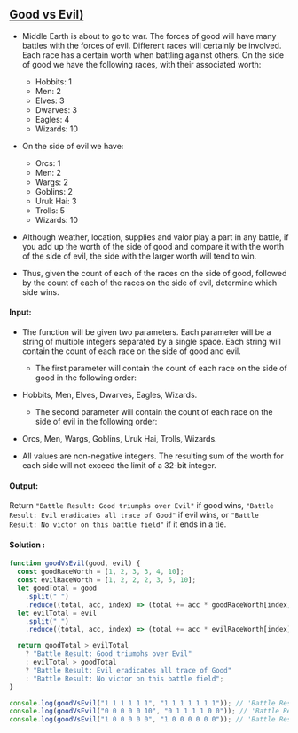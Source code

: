 ## [Good vs Evil)](https://www.codewars.com/kata/52761ee4cffbc69732000738)

- Middle Earth is about to go to war. The forces of good will have many battles with the forces of evil. Different races will certainly be involved. Each race has a certain worth when battling against others. On the side of good we have the following races, with their associated worth:

  - Hobbits: 1
  - Men: 2
  - Elves: 3
  - Dwarves: 3
  - Eagles: 4
  - Wizards: 10

- On the side of evil we have:

  - Orcs: 1
  - Men: 2
  - Wargs: 2
  - Goblins: 2
  - Uruk Hai: 3
  - Trolls: 5
  - Wizards: 10

- Although weather, location, supplies and valor play a part in any battle, if you add up the worth of the side of good and compare it with the worth of the side of evil, the side with the larger worth will tend to win.

- Thus, given the count of each of the races on the side of good, followed by the count of each of the races on the side of evil, determine which side wins.

#### Input:

- The function will be given two parameters. Each parameter will be a string of multiple integers separated by a single space. Each string will contain the count of each race on the side of good and evil.

  - The first parameter will contain the count of each race on the side of good in the following order:

- Hobbits, Men, Elves, Dwarves, Eagles, Wizards.

  - The second parameter will contain the count of each race on the side of evil in the following order:

- Orcs, Men, Wargs, Goblins, Uruk Hai, Trolls, Wizards.
- All values are non-negative integers. The resulting sum of the worth for each side will not exceed the limit of a 32-bit integer.

#### Output:

Return `"Battle Result: Good triumphs over Evil"` if good wins, `"Battle Result: Evil eradicates all trace of Good"` if evil wins, or `"Battle Result: No victor on this battle field"` if it ends in a tie.

#### Solution :

```js
function goodVsEvil(good, evil) {
  const goodRaceWorth = [1, 2, 3, 3, 4, 10];
  const evilRaceWorth = [1, 2, 2, 2, 3, 5, 10];
  let goodTotal = good
    .split(" ")
    .reduce((total, acc, index) => (total += acc * goodRaceWorth[index]), 0);
  let evilTotal = evil
    .split(" ")
    .reduce((total, acc, index) => (total += acc * evilRaceWorth[index]), 0);

  return goodTotal > evilTotal
    ? "Battle Result: Good triumphs over Evil"
    : evilTotal > goodTotal
    ? "Battle Result: Evil eradicates all trace of Good"
    : "Battle Result: No victor on this battle field";
}

console.log(goodVsEvil("1 1 1 1 1 1", "1 1 1 1 1 1 1")); // 'Battle Result: Evil eradicates all trace of Good'
console.log(goodVsEvil("0 0 0 0 0 10", "0 1 1 1 1 0 0")); // 'Battle Result: Good triumphs over Evil'
console.log(goodVsEvil("1 0 0 0 0 0", "1 0 0 0 0 0 0")); // 'Battle Result: No victor on this battle field'
```

